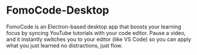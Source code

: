 # FomoCode-Desktop
FomoCode is an Electron-based desktop app that boosts your learning focus by syncing YouTube tutorials with your code editor. Pause a video, and it instantly switches you to your editor (like VS Code) so you can apply what you just learned no distractions, just flow.
